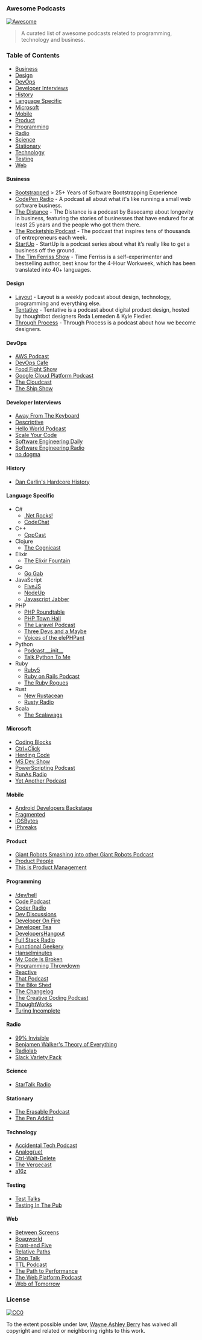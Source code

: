 ### Awesome Podcasts

[![Awesome](https://cdn.rawgit.com/sindresorhus/awesome/d7305f38d29fed78fa85652e3a63e154dd8e8829/media/badge.svg)](https://github.com/sindresorhus/awesome)

> A curated list of awesome podcasts related to programming, technology and
> business.

### Table of Contents

- [Business](#business)
- [Design](#design)
- [DevOps](#devops)
- [Developer Interviews](#developer-interviews)
- [History](#history)
- [Language Specific](#language-specific)
- [Microsoft](#microsoft)
- [Mobile](#mobile)
- [Product](#product)
- [Programming](#programming)
- [Radio](#radio)
- [Science](#science)
- [Stationary](#stationary)
- [Technology](#technology)
- [Testing](#testing)
- [Web](#web)

#### Business

- [Bootstrapped](http://bootstrapped.fm/) > 25+ Years of Software Bootstrapping Experience
- [CodePen Radio](https://blog.codepen.io/radio/) - A podcast all about what it's like running a small web software business.
- [The Distance](https://thedistance.com/) - The Distance is a podcast by Basecamp about longevity in business, featuring the stories of businesses that have endured for at least 25 years and the people who got them there.
- [The Rocketship Podcast](http://rocketship.fm/) - The podcast that inspires tens of thousands of entrepreneurs each week.
- [StartUp](https://gimletmedia.com/show/startup/) - StartUp is a podcast series about what it’s really like to get a business off the ground.
- [The Tim Ferriss Show](http://fourhourworkweek.com/podcast/) - Time Ferriss is a self-experimenter and bestselling author, best know for the 4-Hour Workweek, which has been translated into 40+ languages.

#### Design

- [Layout](http://layout.fm/) - Layout is a weekly podcast about design, technology, programming and everything else.
- [Tentative](http://tentative.fm/) - Tentative is a podcast about digital product design, hosted by thoughtbot designers Reda Lemeden & Kyle Fiedler.
- [Through Process](http://www.throughprocess.com/) - Through Process is a podcast about how we become designers.

#### DevOps

- [AWS Podcast](https://aws.amazon.com/podcasts/aws-podcast/)
- [DevOps Cafe](http://devopscafe.org/)
- [Food Fight Show](http://foodfightshow.org/)
- [Google Cloud Platform Podcast](https://www.gcppodcast.com/)
- [The Cloudcast](http://www.thecloudcast.net/)
- [The Ship Show](http://theshipshow.com/)

#### Developer Interviews

- [Away From The Keyboard](http://awayfromthekeyboard.com/category/podcasts/)
- [Descriptive](http://descriptive.audio/)
- [Hello World Podcast](https://wildermuth.com/hwpod)
- [Scale Your Code](https://scaleyourcode.com/)
- [Software Engineering Daily](http://softwareengineeringdaily.com/)
- [Software Engineering Radio](http://www.se-radio.net/)
- [no dogma](http://nodogmapodcast.bryanhogan.net/)

#### History

- [Dan Carlin's Hardcore History](http://www.dancarlin.com/hardcore-history-series/)

#### Language Specific

- C#
    - [.Net Rocks!](https://www.dotnetrocks.com/)
    - [CodeChat](https://channel9.msdn.com/Shows/codechat)
- C++
    - [CppCast](http://cppcast.com/)
- Clojure
    - [The Cognicast](http://blog.cognitect.com/cognicast/)
- Elixir
    - [The Elixir Fountain](https://soundcloud.com/elixirfountain)
- Go
    - [Go Gab](https://www.briefs.fm/go-gab)
- JavaScript
    - [FiveJS](https://fivejs.codeschool.com/)
    - [NodeUp](http://nodeup.com/)
    - [Javascript Jabber](https://devchat.tv/js-jabber)
- PHP
    - [PHP Roundtable](https://www.phproundtable.com/)
    - [PHP Town Hall](https://phptownhall.com/)
    - [The Laravel Podcast](http://www.laravelpodcast.com/)
    - [Three Devs and a Maybe](http://threedevsandamaybe.com/)
    - [Voices of the elePHPant](https://voicesoftheelephpant.com/)
- Python
    - [Podcast.\_\_init\_\_](http://podcastinit.com/)
    - [Talk Python To Me](https://talkpython.fm/)
- Ruby
    - [Ruby5](https://ruby5.codeschool.com/)
    - [Ruby on Rails Podcast](http://5by5.tv/rubyonrails)
    - [The Ruby Rogues](https://devchat.tv/ruby-rogues)
- Rust
    - [New Rustacean](http://www.newrustacean.com/)
    - [Rusty Radio](https://soundcloud.com/posix4e/sets/rustyradio)
- Scala
    - [The Scalawags](http://scalawags.tv/)

#### Microsoft

- [Coding Blocks](http://www.codingblocks.net/)
- [Ctrl+Click](http://ctrlclickcast.com/)
- [Herding Code](http://herdingcode.com/)
- [MS Dev Show](http://msdevshow.com/)
- [PowerScripting Podcast](http://powershell.org/wp/powerscripting-podcast/)
- [RunAs Radio](http://www.runasradio.com/)
- [Yet Another Podcast](http://jesseliberty.com/podcast/)

#### Mobile

- [Android Developers Backstage](http://androidbackstage.blogspot.com/)
- [Fragmented](http://fragmentedpodcast.com/)
- [iOSBytes](https://iosbytes.codeschool.com/)
- [iPhreaks](https://devchat.tv/iphreaks)

#### Product

- [Giant Robots Smashing into other Giant Robots Podcast](http://giantrobots.fm/)
- [Product People](http://productpeople.tv/)
- [This is Product Management](http://www.thisisproductmanagement.com/)

#### Programming

- [/dev/hell](http://devhell.info/)
- [Code Podcast](http://codepodcast.com/)
- [Coder Radio](http://www.jupiterbroadcasting.com/show/coderradio/)
- [Dev Discussions](http://www.devdiscussions.com/)
- [Developer On Fire](http://developeronfire.com/)
- [Developer Tea](https://developertea.com/)
- [DevelopersHangout](http://www.developershangout.io/)
- [Full Stack Radio](http://fullstackradio.com/)
- [Functional Geekery](http://www.functionalgeekery.com/)
- [Hanselminutes](http://hanselminutes.com/)
- [My Code Is Broken](https://mycodeisbroken.com/)
- [Programming Throwdown](http://www.programmingthrowdown.com/)
- [Reactive](http://reactive.audio/)
- [That Podcast](https://thatpodcast.io/)
- [The Bike Shed](http://bikeshed.fm/)
- [The Changelog](https://changelog.com/)
- [The Creative Coding Podcast](http://creativecodingpodcast.com/)
- [ThoughtWorks](https://www.thoughtworks.com/search?q=podcast&c=sitewide)
- [Turing Incomplete](http://turing.cool/)

#### Radio

- [99% Invisible](http://99percentinvisible.org/)
- [Benjamen Walker's Theory of Everything](https://toe.prx.org/)
- [Radiolab](http://www.radiolab.org/)
- [Slack Variety Pack](https://slack.com/varietypack)

#### Science

- [StarTalk Radio](http://www.startalkradio.net/)

#### Stationary

- [The Erasable Podcast](http://www.erasable.us/)
- [The Pen Addict](http://www.relay.fm/penaddict)

#### Technology

- [Accidental Tech Podcast](http://atp.fm/)
- [Analog(ue)](http://www.relay.fm/analogue)
- [Ctrl-Walt-Delete](http://www.theverge.com/label/ctrl-walt-delete)
- [The Vergecast](http://www.theverge.com/label/the-vergecast)
- [a16z](http://a16z.com/)

#### Testing

- [Test Talks](http://joecolantonio.com/testtalks/)
- [Testing In The Pub](http://testinginthepub.co.uk/testinginthepub/)

#### Web

- [Between Screens](https://soundcloud.com/between-screens)
- [Boagworld](https://boagworld.com/show)
- [Front-end Five](https://frontendfive.codeschool.com/)
- [Relative Paths](http://relativepaths.uk/)
- [Shop Talk](http://shoptalkshow.com/)
- [TTL Podcast](http://ttlpodcast.com/)
- [The Path to Performance](http://pathtoperf.com/)
- [The Web Platform Podcast](http://www.thewebplatformpodcast.com/)
- [Web of Tomorrow](http://www.weboftomorrowpodcast.com/)

### License

[![CC0](http://i.creativecommons.org/p/zero/1.0/88x31.png)](http://creativecommons.org/publicdomain/zero/1.0/)

To the extent possible under law, [Wayne Ashley
Berry](http://wayneashleyberry.com) has waived all copyright and related or
neighboring rights to this work.
